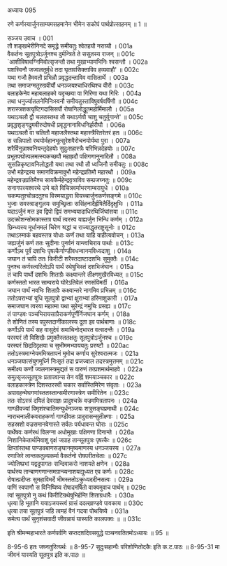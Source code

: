अध्यायः 095

रणे कर्णस्यार्जुनसाम्यमसहमानेन भीमेन सकोपं पार्थप्रोत्साहनम् ॥ 1 ॥

सञ्जय उवाच ।	001  
तौ शङ्खभेरीनिनदे समृद्धे समीयतुः श्वेतहयौ नराग्र्यौ ।	001a  
वैकर्तनः सूतपुत्रोऽर्जुनश्च दुर्मन्त्रिते ते ससुतस्य राजन् ॥	001c  
`आशीविषावग्निमिवोत्सृजन्तौ तथा मुखाभ्यामभिनिः श्वसन्तौ ।	002a  
यशस्विनौ जज्वलतुर्मृधे तदा घृतावसिक्ताविव हव्यवाहौ' ॥	002c  
यथा गजौ हैमवतौ प्रभिन्नौ प्रवृद्धदन्ताविव वासितार्थे ।	003a  
तथा समाजग्मतुरुग्रवीर्यौ धनञ्जयश्चाधिरथिश्च वीरौ ॥	003c  
बलाहकेनेव महाबलाहको यदृच्छया वा गिरिणा यथा गिरिः ।	004a  
तथा धनुर्ज्यातलनेमिनिःस्वनौ समीयतुस्ताविषुवर्षवर्षिणौ ॥	004c  
शरास्त्रशक्त्यृष्टिगदासिसर्पौ रोषानिलोद्धूतमहोर्मिमालौ । 	005a  
यथाऽचलौ द्वौ चलतस्तथा तौ यथाऽर्णवौ चाशु चतुर्युगान्ते' ॥	005c  
प्रवृद्धशृङ्गद्रुमवीरुदोषधी प्रवृद्धनानाविधनिर्झरौघौ ।	006a  
यथाऽचलौ वा चलितौ महाजलैस्तथा महास्त्रैरितरेतरं हतः ॥	006c  
स सन्निपातो रथयोर्महानभूत्सुरेशवैरोचनयोर्यथा पुरा ।	007a  
शरैर्विनुन्नाश्वनियन्तृदेहयोः सुदुःसहास्त्रैः परिभिन्नदेहयोः ॥	007c  
प्रभूतपद्मोत्पलमत्स्यकच्छपौ महाह्रदौ पक्षिगणानुनादितौ ।	008a  
सुसन्निकृष्टावनिलोद्धतौ यथा तथा रथौ तौ ध्वजिनौ समीयतुः ॥	008c  
उभौ महेन्द्रस्य समानविक्रमावुभौ महेन्द्रप्रतिमौ महारथौ ।	009a  
महेन्द्रवज्रप्रतिमैश्च सायकैर्महेन्द्रवृत्राविव सम्प्रजघ्नतुः ॥	009c  
सनागपत्त्यश्वरथे उभे बले विचित्रवर्माभरणाम्बरायुधे ।	010a  
चकम्पतुश्चोन्नदतुश्च विस्मयाद्धरा वियच्चार्जुनकर्णसङ्गमे ॥	010c  
भुजाः सवस्त्राङ्गुलयः समुच्छ्रिताः ससिंहनादैर्हृषितैर्दिदृक्षुभिः ।	011a  
यदाऽर्जुनं मत्त इव द्विपो द्विपं समभ्ययादाधिरथिर्जिघांसया ॥	011c  
उदक्रोशन्सोमकास्तत्र पार्थं त्वरस्व याह्यर्जुन भिन्धि कर्णम् ।	012a  
छिन्ध्यस्य मूर्धानमलं चिरेण श्रद्धां च राज्याद्धृतराष्ट्रसूनोः ॥	012c  
तथाऽस्माकं बहवस्तत्र योधाः कर्णं तथा याहि याहीत्यवोचन् ।	013a  
जह्यर्जुनं कर्ण ततः सुदीनाः पुनर्वनं यान्त्वचिराय पार्थाः ॥	013c  
कर्णोऽथ पूर्वं दशभिः पृषत्कैर्गाण्डीवधन्वानमविध्यदाशु ।	014a  
जघान तं चापि ततः किरीटी शरैस्तदाष्टादशभिः सुमुक्तैः ॥	014c  
पुनश्च कर्णस्त्वरितोऽपि पार्थं रथेषुभिस्तं दशभिर्जघान ।	015a  
तं चापि पार्थो दशभिः शिताग्रैः कक्ष्यान्तरे तीक्ष्णमुखैरविध्यत् ॥	015c  
कर्णस्ततो भारत साम्पराये घोरेऽतिवेलं रणसंविमर्दी ।	016a  
जघान पार्थं नवभिः शिताग्रैः कक्ष्यान्तरे नागमिव प्रभिन्नम् ॥	016c  
ततोऽपराभ्यां युधि सूतपुत्रो द्वाभ्यां क्षुराभ्यां हरिमाशुकारी ।	017a  
समाजघान त्वरया महात्मा यथा सुरेन्द्रं नमुचिः प्रसह्य ॥	017c  
तं पाण्डवः पञ्चभिरायसाग्रैराकर्णपूर्णैर्निजघान कर्णम् ।	018a  
ते शोणितं तस्य पपुस्तदानींकालस्य दूता इव पार्थबाणाः ॥	018c  
कर्णोऽपि पार्थं सह वासुदेवं समाचिनोद्भारत वत्सदन्तैः ।	019a  
परस्परं तौ विशिखैः प्रमुक्तैस्ततक्षतुः सूतपुत्रोऽर्जुनश्च ॥	019c  
परस्परं छिद्रदिदृक्षया च सुभीममभ्याययतुः प्ररुष्टौ ॥	020ac  
ततोऽस्त्रमाग्नेयममित्रतापनं मुमोच कर्णाय सुरेश्वरात्मजः ।	021a  
धनञ्जयात्संयुगमूर्ध्नि निःसृतं तदा प्रजज्वाल तदस्त्रमुत्तमम् ॥	021c  
समीक्ष्य कर्णो ज्वलनास्त्रमुद्यतं स वारुणं तत्प्रशमार्थमाहवे ।	022a  
समुत्सृजत्सूतपुत्रः प्रतापवान्स तेन वह्निं शमयाञ्चकार ॥	022c  
वलाहकास्त्रेण दिशस्तरस्वी चकार सर्वास्तिमिरेण संवृताः ।	023a  
अपावहन्मेघगणांस्ततस्तान्समीरणास्त्रेण समीरितेन ॥	023c  
ततः सोऽस्त्रं दयितं देवराज्ञः प्रादुश्चक्रे वज्रममित्रतापनः ।	024a  
गाण्डीवज्यां विमृशंश्चातिमन्युर्धनञ्जयः शत्रुसङ्घप्रमाथी ॥	024c  
नाराचनालीकवराहकर्णा गाण्डीवतः प्रादुरासन्सुतीक्ष्णाः ।	025a  
सहस्रशो वज्रसमानवेगास्ते सर्वतः पर्यधावन्त घोराः ॥	025c  
पार्थेषवः कर्णरथं विलग्ना अधोमुखाः पक्षिगणा दिनान्ते ।	026a  
निशानिकेतार्थमिवाशु वृक्षं जग्राह तान्सूतपुत्रः पृषत्कैः ॥	026c  
क्षिप्तांस्तथा पाण्डवबाणसङ्घानमृष्यमाणस्य धनञ्जयस्य ।	027a  
रणाजिरे त्वन्तकतुल्यकर्मा वैकर्तनो रोषपरीतचेताः ॥	027c  
ज्योतिष्प्रभां यद्वदुपागतः सन्दिवाकरो नाशयते क्षणेन ।	028a  
पार्थस्य तान्बाणगणान्समग्रान्व्यनाशयद्युध्यत एव कर्णः ॥	028c  
रोषात्प्रदीप्तः सुमहाविमर्दे भीमस्ततोऽक्रुध्यददीनसत्वः ।	029a  
पाणिं स्वपाणौ स विनिष्पिष्य रोषादमर्षितो वाक्यमुवाच पार्थम् ॥	029c  
त्वां सूतपुत्रो नु कथं किरीटिन्रथेषुभिर्हन्ति शिताग्रधारैः ।	030a  
धृत्या हि भूतानि ययाऽजयस्त्वं ग्रासं ददत्खाण्डवे पावकाय ॥	030c  
धृत्या तया सूतपुत्रं जहि त्वमहं वैनं गदया पोथयिष्ये ।	031a  
समेत्य पार्थं सुनृशंसवादी जीवन्नायं यास्यति कालपक्वः ॥ ॥	031c  

इति श्रीमन्महाभारते कर्णपर्वणि सप्तदशदिवसयुद्धे पञ्चनवतितमोऽध्यायः ॥ 95 ॥

8-95-6 हतः जघ्नतुरित्यर्थः ॥ 8-95-7 सुदुःसहान्यैः परिशोणितोदकैः इति क.ट.पाठः ॥ 8-95-31 मा जीवनं यास्यति सूतपुत्र इति क.पाठः ॥

